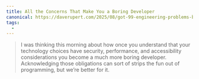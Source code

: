 ```yaml
---
title: All the Concerns That Make You a Boring Developer
canonical: https://daverupert.com/2025/08/got-99-engineering-problems-but-a-grift-aint-one/
tags:
  -
---
```


> I was thinking this morning about how once you understand that your technology choices have security, performance, and accessibility considerations you become a much more boring developer. Acknowledging those obligations can sort of strips the fun out of programming, but we’re better for it.
